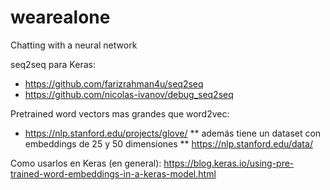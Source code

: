 # wearealone
Chatting with a neural network

seq2seq para Keras: 

* https://github.com/farizrahman4u/seq2seq
* https://github.com/nicolas-ivanov/debug_seq2seq

Pretrained word vectors mas grandes que word2vec:
* https://nlp.stanford.edu/projects/glove/
** además tiene un dataset con embeddings de 25 y 50 dimensiones
** https://nlp.stanford.edu/data/

Como usarlos en Keras (en general): https://blog.keras.io/using-pre-trained-word-embeddings-in-a-keras-model.html
